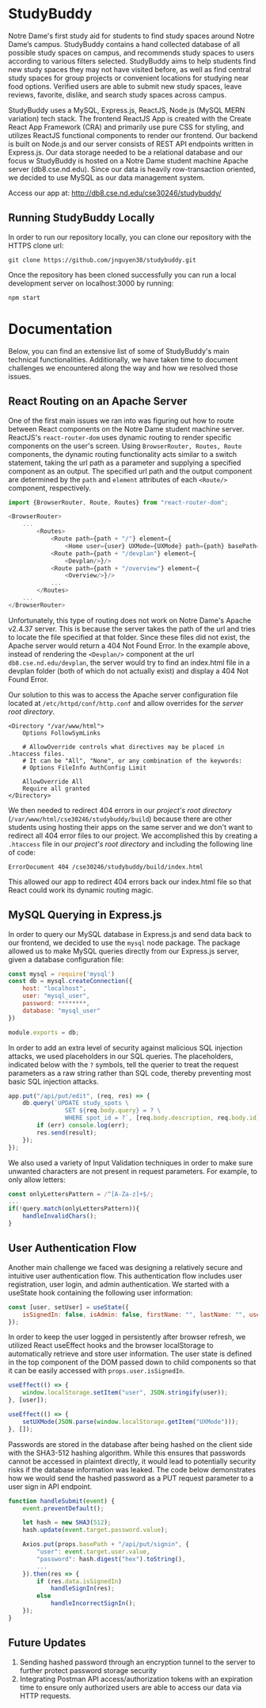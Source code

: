 # StudyBuddy

Notre Dame's first study aid for students to find study spaces around Notre Dame’s campus.  StudyBuddy contains a hand collected database of all possible study spaces on campus, and recommends study spaces to users according to various filters selected. StudyBuddy aims to help students find new study spaces they may not have visited before, as well as find central study spaces for group projects or convenient locations for studying near food options. Verified users are able to submit new study spaces, leave reviews, favorite, dislike, and search study spaces across campus. 

StudyBuddy uses a MySQL, Express.js, ReactJS, Node.js (MySQL MERN variation) tech stack. The frontend ReactJS App is created with the Create React App Framework (CRA) and primarily use pure CSS for styling, and utilizes ReactJS functional components to render our frontend. Our backend is built on Node.js and our server consists of REST API endpoints written in Express.js. Our data storage needed to be a relational database and our focus w StudyBuddy is hosted on a Notre Dame student machine Apache server (db8.cse.nd.edu). Since our data is heavily row-transaction oriented, we decided to use MySQL as our data management system. 

Access our app at: http://db8.cse.nd.edu/cse30246/studybuddy/

## Running StudyBuddy Locally

In order to run our repository locally, you can clone our repository with the HTTPS clone url:
```
git clone https://github.com/jnguyen38/studybuddy.git
```

Once the repository has been cloned successfully you can run a local development server on localhost:3000 by running:
```
npm start
```

# Documentation

Below, you can find an extensive list of some of StudyBuddy's main technical functionalities. Additionally, we have taken time to document challenges we encountered along the way and how we resolved those issues. 

## React Routing on an Apache Server

One of the first main issues we ran into was figuring out how to route between React components on the Notre Dame student machine server. ReactJS's `react-router-dom` uses dynamic routing to render specific components on the user's screen. Using `BrowserRouter, Routes, Route` components, the dynamic routing functionality acts similar to a switch statement, taking the url path as a parameter and supplying a specified component as an output. The specified url path and the output component are determined by the `path` and `element` attributes of each `<Route/>` component, respectively.

```javascript
import {BrowserRouter, Route, Routes} from "react-router-dom";

<BrowserRouter>
    ...
        <Routes>
            <Route path={path + "/"} element={
                <Home user={user} UXMode={UXMode} path={path} basePath={basePath}/>}/>
            <Route path={path + "/devplan"} element={
                <Devplan/>}/>
            <Route path={path + "/overview"} element={
                <Overview/>}/>
            ...
        </Routes>
    ...
</BrowserRouter>
```

Unfortunately, this type of routing does not work on Notre Dame's Apache v2.4.37 server. This is because the server takes the path of the url and tries to locate the file specified at that folder. Since these files did not exist, the Apache server would return a 404 Not Found Error. In the example above, instead of rendering the `<Devplan/>` component at the url `db8.cse.nd.edu/devplan`, the server would try to find an index.html file in a devplan folder (both of which do not actually exist) and display a 404 Not Found Error.

Our solution to this was to access the Apache server configuration file located at `/etc/httpd/conf/http.conf` and allow overrides for the *server root directory*.
```
<Directory "/var/www/html">
    Options FollowSymLinks

    # AllowOverride controls what directives may be placed in .htaccess files.
    # It can be "All", "None", or any combination of the keywords:
    # Options FileInfo AuthConfig Limit
    
    AllowOverride All
    Require all granted
</Directory>
```

We then needed to redirect 404 errors in our *project's root directory* (`/var/www/html/cse30246/studybuddy/build`) because there are other students using hosting their apps on the same server and we don't want to redirect all 404 error files to our project. We accomplished this by creating a `.htaccess` file in our *project's root directory* and including the following line of code:
```
ErrorDocument 404 /cse30246/studybuddy/build/index.html
```

This allowed our app to redirect 404 errors back our index.html file so that React could work its dynamic routing magic.

## MySQL Querying in Express.js

In order to query our MySQL database in Express.js and send data back to our frontend, we decided to use the `mysql` node package. The package allowed us to make MySQL queries directly from our Express.js server, given a database configuration file:

```javascript
const mysql = require('mysql')
const db = mysql.createConnection({
    host: "localhost",
    user: "mysql_user",
    password: ********,
    database: "mysql_user"
})

module.exports = db;
```

In order to add an extra level of security against malicious SQL injection attacks, we used placeholders in our SQL queries. The placeholders, indicated below with the `?` symbols, tell the querier to treat the request parameters as a raw string rather than SQL code, thereby preventing most basic SQL injection attacks. 


```javascript
app.put("/api/put/edit", (req, res) => {
    db.query(`UPDATE study_spots \
                SET ${req.body.query} = ? \
                WHERE spot_id = ?`, [req.body.description, req.body.id], (err, result) => {
        if (err) console.log(err);
        res.send(result);
    });
});
```

We also used a variety of Input Validation techniques in order to make sure unwanted characters are not present in request parameters. For example, to only allow letters:

```javascript
const onlyLettersPattern = /^[A-Za-z]+$/;
...
if(!query.match(onlyLettersPattern)){
    handleInvalidChars();
}
```

## User Authentication Flow

Another main challenge we faced was designing a relatively secure and intuitive user authentication flow. This authentication flow includes user registration, user login, and admin authentication. We started with a useState hook containing the following user information:

```javascript
const [user, setUser] = useState({
    isSignedIn: false, isAdmin: false, firstName: "", lastName: "", username: ""
});
```

In order to keep the user logged in persistently after browser refresh, we utilized React useEffect hooks and the browser localStorage to automatically retrieve and store user information. The user state is defined in the top component of the DOM passed down to child components so that it can be easily accessed with `props.user.isSignedIn`.

```javascript
useEffect(() => {
    window.localStorage.setItem("user", JSON.stringify(user));
}, [user]);

useEffect(() => {
    setUXMode(JSON.parse(window.localStorage.getItem("UXMode")));
}, []);  
```

Passwords are stored in the database after being hashed on the client side with the SHA3-512 hashing algorithm. While this ensures that passwords cannot be accessed in plaintext directly, it would lead to potentially security risks if the database information was leaked. The code below demonstrates how we would send the hashed password as a PUT request parameter to a user sign in API endpoint. 

```javascript
function handleSubmit(event) {
    event.preventDefault();

    let hash = new SHA3(512);
    hash.update(event.target.password.value);

    Axios.put(props.basePath + "/api/put/signin", {
        "user": event.target.user.value,
        "password": hash.digest("hex").toString(),
        ...
    }).then(res => {
        if (res.data.isSignedIn)
            handleSignIn(res);
        else
            handleIncorrectSignIn();
    });
}
```


## Future Updates 
1. Sending hashed password through an encryption tunnel to the server to further protect password storage security
2. Integrating Postman API access/authorization tokens with an expiration time to ensure only authorized users are able to access our data via HTTP requests.



